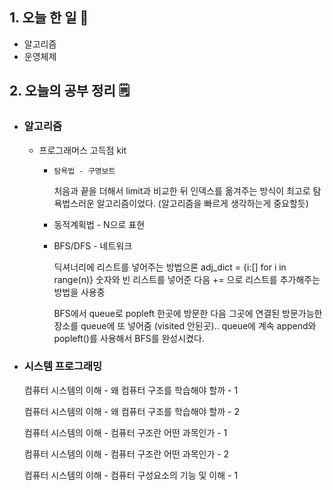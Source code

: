 <!-- 20210915 수 -->
<!--  



-->

## 1. 오늘 한 일 📅

*   알고리즘
*   운영체제

## 2. 오늘의 공부 정리 🗒️

*   ### 알고리즘

    *   프로그래머스 고득점 kit

        *     탐욕법 - 구명보트

            처음과 끝을 더해서 limit과 비교한 뒤 인덱스를 옮겨주는 방식이 최고로 탐욕법스러운 알고리즘이었다. (알고리즘을 빠르게 생각하는게 중요할듯)

        *   동적계획법 - N으로 표현

        *   BFS/DFS - 네트워크

            딕셔너리에 리스트를 넣어주는 방법으론 adj_dict = {i:[] for i in range(n)} 숫자와 빈 리스트를 넣어준 다음 += 으로 리스트를 추가해주는 방법을 사용중

            BFS에서 queue로 popleft 한곳에 방문한 다음 그곳에 연결된 방문가능한 장소를 queue에 또 넣어줌 (visited 안된곳).. queue에 계속 append와 popleft()를 사용해서 BFS를 완성시켰다.

*   ### 시스템 프로그래밍

    컴퓨터 시스템의 이해 - 왜 컴퓨터 구조를 학습해야 할까 - 1

    컴퓨터 시스템의 이해 - 왜 컴퓨터 구조를 학습해야 할까 - 2

    컴퓨터 시스템의 이해 - 컴퓨터 구조란 어떤 과목인가 - 1

    컴퓨터 시스템의 이해 - 컴퓨터 구조란 어떤 과목인가 - 2

    컴퓨터 시스템의 이해 - 컴퓨터 구성요소의 기능 및 이해 - 1

    

